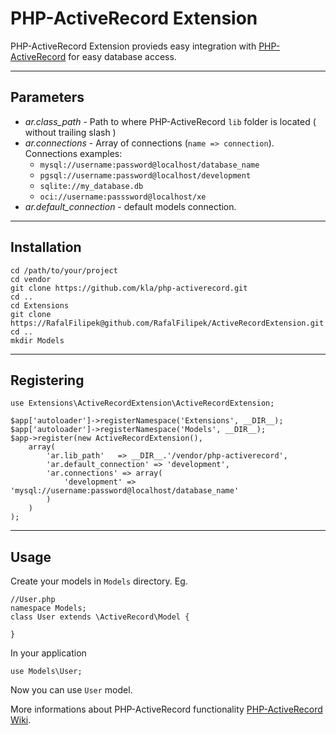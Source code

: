 PHP-ActiveRecord Extension
==========================

PHP-ActiveRecord Extension provieds easy integration with [PHP-ActiveRecord](https://github.com/kla/php-activerecord) for easy database access.

---

Parameters
----------

* *ar.class_path* - Path to where PHP-ActiveRecord `lib` folder is located ( without trailing slash )
* *ar.connections* - Array of connections (`name => connection`). Connections examples:
    * `mysql://username:password@localhost/database_name`
    * `pgsql://username:password@localhost/development`
    * `sqlite://my_database.db`
    * `oci://username:passsword@localhost/xe`
* *ar.default_connection* - default models connection.

---

Installation
------------ 
    cd /path/to/your/project
    cd vendor
    git clone https://github.com/kla/php-activerecord.git
    cd ..
    cd Extensions
    git clone https://RafalFilipek@github.com/RafalFilipek/ActiveRecordExtension.git
    cd ..
    mkdir Models

---

Registering
-----------
    use Extensions\ActiveRecordExtension\ActiveRecordExtension;

    $app['autoloader']->registerNamespace('Extensions', __DIR__);
    $app['autoloader']->registerNamespace('Models', __DIR__);
    $app->register(new ActiveRecordExtension(),
    	array(
    		'ar.lib_path'	=> __DIR__.'/vendor/php-activerecord',
    		'ar.default_connection' => 'development',
    		'ar.connections' => array(
    			'development' => 'mysql://username:password@localhost/database_name'
    		)
    	)
    );

---

Usage
-----

Create your models in `Models` directory. Eg.

    //User.php
    namespace Models;
    class User extends \ActiveRecord\Model {
    
    }

In your application

    use Models\User;

Now you can use `User` model. 

More informations about PHP-ActiveRecord functionality [PHP-ActiveRecord Wiki](http://www.phpactiverecord.org/projects/main/wiki).

